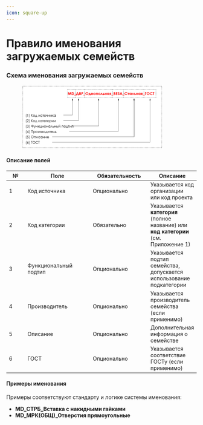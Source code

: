 ```yaml
---
icon: square-up
---
```


# Правило именования загружаемых семейств

### Схема именования загружаемых семейств

<div align="left"><figure><img src="../../../.gitbook/assets/image (1) (1) (1) (1).png" alt="" width="375"><figcaption></figcaption></figure></div>

#### Описание полей

<table><thead><tr><th width="52">№</th><th width="194">Поле</th><th width="159">Обязательность</th><th>Описание</th></tr></thead><tbody><tr><td>1</td><td>Код источника</td><td>Опционально</td><td>Указывается код организации или код проекта</td></tr><tr><td>2</td><td>Код категории</td><td>Обязательно</td><td>Указывается <strong>категория</strong> (полное название) или <strong>код категории</strong> (см. Приложение 1)</td></tr><tr><td>3</td><td>Функциональный подтип</td><td>Опционально</td><td>Указывается подтип семейства, допускается использование подкатегории</td></tr><tr><td>4</td><td>Производитель</td><td>Опционально</td><td>Указывается производитель семейства (если применимо)</td></tr><tr><td>5</td><td>Описание</td><td>Опционально</td><td>Дополнительная информация о семействе</td></tr><tr><td>6</td><td>ГОСТ</td><td>Опционально</td><td>Указывается соответствие ГОСТу (если применимо)</td></tr></tbody></table>

#### Примеры именования

Примеры соответствуют стандарту и логике системы именования:

* **MD\_СТРБ\_Вставка с накидными гайками**
* **MD\_МРК(ОБЩ)\_Отверстия прямоугольные**
